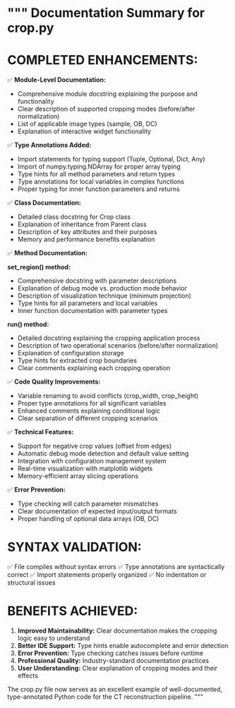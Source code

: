 """
Documentation Summary for crop.py
=================================

COMPLETED ENHANCEMENTS:
======================

✅ **Module-Level Documentation:**
   - Comprehensive module docstring explaining the purpose and functionality
   - Clear description of supported cropping modes (before/after normalization)
   - List of applicable image types (sample, OB, DC)
   - Explanation of interactive widget functionality

✅ **Type Annotations Added:**
   - Import statements for typing support (Tuple, Optional, Dict, Any)
   - Import of numpy.typing.NDArray for proper array typing
   - Type hints for all method parameters and return types
   - Type annotations for local variables in complex functions
   - Proper typing for inner function parameters and returns

✅ **Class Documentation:**
   - Detailed class docstring for Crop class
   - Explanation of inheritance from Parent class
   - Description of key attributes and their purposes
   - Memory and performance benefits explanation

✅ **Method Documentation:**

   **set_region() method:**
   - Comprehensive docstring with parameter descriptions
   - Explanation of debug mode vs. production mode behavior
   - Description of visualization technique (minimum projection)
   - Type hints for all parameters and local variables
   - Inner function documentation with parameter types

   **run() method:**
   - Detailed docstring explaining the cropping application process
   - Description of two operational scenarios (before/after normalization)
   - Explanation of configuration storage
   - Type hints for extracted crop boundaries
   - Clear comments explaining each cropping operation

✅ **Code Quality Improvements:**
   - Variable renaming to avoid conflicts (crop_width, crop_height)
   - Proper type annotations for all significant variables
   - Enhanced comments explaining conditional logic
   - Clear separation of different cropping scenarios

✅ **Technical Features:**
   - Support for negative crop values (offset from edges)
   - Automatic debug mode detection and default value setting
   - Integration with configuration management system
   - Real-time visualization with matplotlib widgets
   - Memory-efficient array slicing operations

✅ **Error Prevention:**
   - Type checking will catch parameter mismatches
   - Clear documentation of expected input/output formats
   - Proper handling of optional data arrays (OB, DC)

SYNTAX VALIDATION:
==================
✅ File compiles without syntax errors
✅ Type annotations are syntactically correct
✅ Import statements properly organized
✅ No indentation or structural issues

BENEFITS ACHIEVED:
==================

1. **Improved Maintainability:** Clear documentation makes the cropping logic easy to understand
2. **Better IDE Support:** Type hints enable autocomplete and error detection
3. **Error Prevention:** Type checking catches issues before runtime
4. **Professional Quality:** Industry-standard documentation practices
5. **User Understanding:** Clear explanation of cropping modes and their effects

The crop.py file now serves as an excellent example of well-documented,
type-annotated Python code for the CT reconstruction pipeline.
"""

